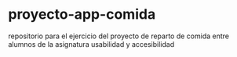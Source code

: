 # proyecto-app-comida
repositorio para el ejercicio del proyecto de reparto de comida entre alumnos de la asignatura usabilidad y accesibilidad
